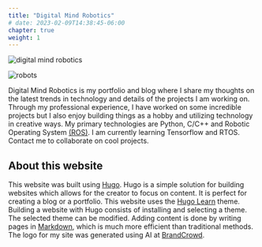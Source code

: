 ```yaml
---
title: "Digital Mind Robotics"
# date: 2023-02-09T14:38:45-06:00
chapter: true
weight: 1
---
```

![digital mind robotics](/images/fulllogogreen.png)

![robots](/images/robots.jpg?height=500)

Digital Mind Robotics is my portfolio and blog where I share my thoughts on the latest trends in technology and details of the projects I am working on.  Through my professional experience, I have worked on some incredible projects but I also enjoy building things as a hobby and utilizing technology in creative ways.  My primary technologies are Python, C/C++ and Robotic Operating System [(ROS)](https://docs.ros.org/en/humble/index.html).  I am currently learning Tensorflow and RTOS.  Contact me to collaborate on cool projects.

## About this website

This website was built using [Hugo](https://gohugo.io/).  Hugo is a simple solution for building websites which allows for the creator to focus on content.  It is perfect for creating a blog or a portfolio.  This website uses the [Hugo Learn](https://learn.netlify.app/en/) theme.  Building a website with Hugo consists of installing and selecting a theme.  The selected theme can be modified.  Adding content is done by writing pages in [Markdown](https://www.markdownguide.org/), which is much more efficient than traditional methods.  The logo for my site was generated using AI at [BrandCrowd](https://www.brandcrowd.com/).
